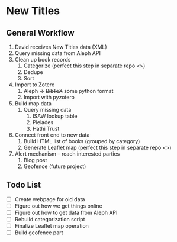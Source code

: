# New Titles

## General Workflow

1. David receives New Titles data (XML)
2. Query missing data from Aleph API
3. Clean up book records
	1. Categorize (perfect this step in separate repo <<LINK>>)
	2. Dedupe
	3. Sort
4. Import to Zotero
	1. Aleph -> ~~BibTeX~~ some python format
	2. Import with pyzotero
5. Build map data
	1. Query missing data
		1. ISAW lookup table
		2. Pleiades
		3. Hathi Trust
6. Connect front end to new data
	1. Build HTML list of books (grouped by category)
	2. Generate Leaflet map (perfect this step in separate repo <<LINK>>)
7. Alert mechanism – reach interested parties
	1. Blog post
	2. Geofence (future project)

## Todo List

- [ ] Create webpage for old data
- [ ] Figure out how we get things online
- [ ] Figure out how to get data from Aleph API
- [ ] Rebuild categorization script
- [ ] Finalize Leaflet map operation
- [ ] Build geofence part
